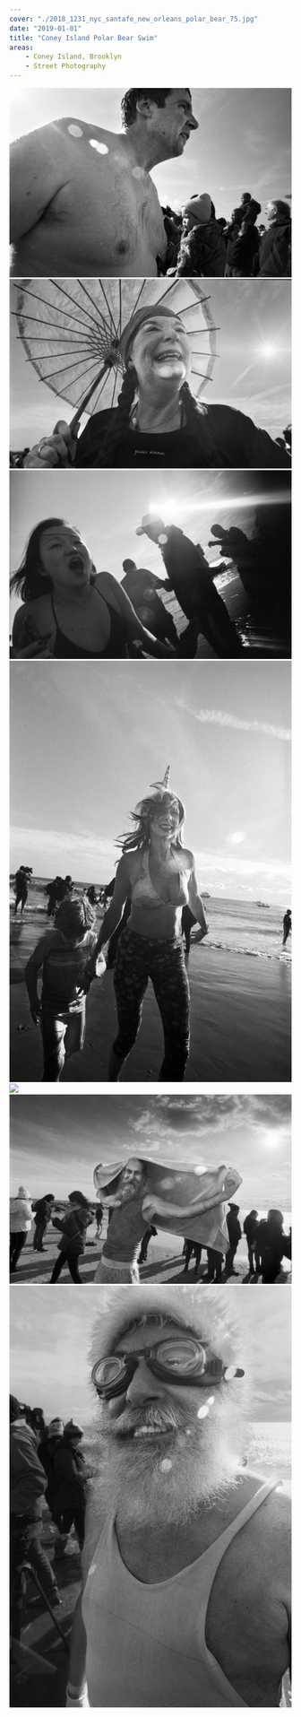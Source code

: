 ```yaml
---
cover: "./2018_1231_nyc_santafe_new_orleans_polar_bear_75.jpg"
date: "2019-01-01"
title: "Coney Island Polar Bear Swim"
areas:
    - Coney Island, Brooklyn
    - Street Photography
---
```

![](./2018_1231_nyc_santafe_new_orleans_polar_bear_42.jpg)
![](./2018_1231_nyc_santafe_new_orleans_polar_bear_52.jpg)
![](./2018_1231_nyc_santafe_new_orleans_polar_bear_60.jpg)
![](./2018_1231_nyc_santafe_new_orleans_polar_bear_61.jpg)
![](./2018_1231_nyc_santafe_new_orleans_polar_bear_68.jpg)
![](./2018_1231_nyc_santafe_new_orleans_polar_bear_73.jpg)
![](./2018_1231_nyc_santafe_new_orleans_polar_bear_38.jpg)
